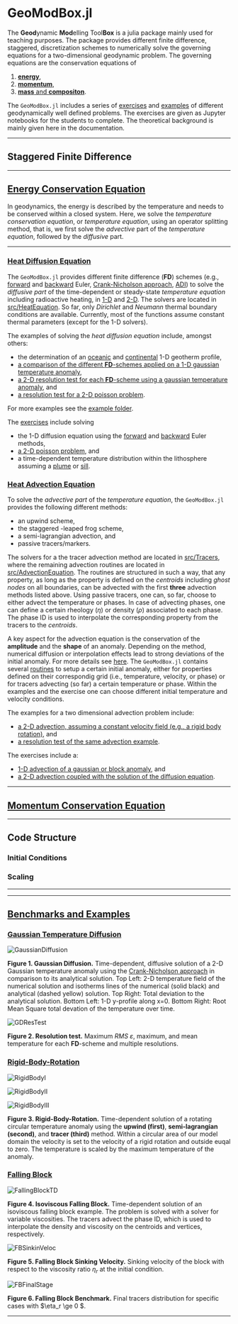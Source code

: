 # GeoModBox.jl

The **Geod**ynamic **Mod**elling Tool**Box** is a julia package mainly used for teaching purposes. The package provides different finite difference, staggered, discretization schemes to numerically solve the governing equations for a two-dimensional geodynamic problem. The governing equations are the conservation equations of 
1) [**energy**](./man/DiffMain.md), 
2) [**momentum**](./man/MomentumMain.md), 
3)  [**mass** and **compositon**](./man/AdvectMain.md). 

The ```GeoModBox.jl``` includes a series of [exercises](https://github.com/LukasFuchs/GeoModBox.jl/blob/main/exercises/) and [examples](https://github.com/LukasFuchs/GeoModBox.jl/blob/main/examples/) of different geodynamically well defined problems. The exercises are given as Jupyter notebooks for the students to complete. The theoretical background is mainly given here in the documentation.

------------------

## Staggered Finite Difference 

------------------

## [Energy Conservation Equation](./man/DiffMain.md)

In geodynamics, the energy is described by the temperature and needs to be conserved within a closed system. Here, we solve the *temperature conservation equation*, or *temperature equation*, using an operator splitting method, that is, we first solve the *advective* part of the *temperature equation*, followed by the *diffusive* part. 

------------------

### [Heat Diffusion Equation](./man/DiffOneD.md)

The ```GeoModBox.jl``` provides different finite difference (**FD**) schemes (e.g., [forward](https://github.com/LukasFuchs/GeoModBox.jl/blob/main/src/HeatEquation/ForwardEuler.jl) and [backward](https://github.com/LukasFuchs/GeoModBox.jl/blob/main/src/HeatEquation/BackwardEuler.jl) Euler, [Crank-Nicholson approach](https://github.com/LukasFuchs/GeoModBox.jl/blob/main/src/HeatEquation/CNA.jl), [ADI](https://github.com/LukasFuchs/GeoModBox.jl/blob/main/src/HeatEquation/ADI.jl)) to solve the *diffusive part* of the time-dependent or steady-state *temperature equation* including radioactive heating, in [1-D](./man/DiffOneD.md) and [2-D](./man/DiffTwoD.md). The solvers are located in [src/HeatEquation](https://github.com/LukasFuchs/GeoModBox.jl/blob/main/src/HeatEquation/). So far, only *Dirichlet* and *Neumann* thermal boundary conditions are available. Currently, most of the functions assume constant thermal parameters (except for the 1-D solvers). 

The examples of solving the *heat diffusion equation* include, amongst others: 
- the determination of an [oceanic](https://github.com/LukasFuchs/GeoModBox.jl/blob/main/examples/DiffusionEquation/1D/OceanicGeotherm_1D.jl) and [continental](https://github.com/LukasFuchs/GeoModBox.jl/blob/main/examples/DiffusionEquation/1D/ContinentalGeotherm_1D.jl) 1-D geotherm profile, 
- [a comparison of the different **FD**-schemes applied on a 1-D gaussian temperature anomaly](https://github.com/LukasFuchs/GeoModBox.jl/blob/main/examples/DiffusionEquation/1D/Heat_1D_discretization.jl), 
- [a 2-D resolution test for each **FD**-scheme using a gaussian temperature anomaly](https://github.com/LukasFuchs/GeoModBox.jl/blob/main/examples/DiffusionEquation/2D/Gaussian_Diffusion.jl), and
- [a resolution test for a 2-D poisson problem](https://github.com/LukasFuchs/GeoModBox.jl/blob/main/examples/DiffusionEquation/2D/Poisson_ResTest.jl). 

For more examples see the [example folder](https://github.com/LukasFuchs/GeoModBox.jl/blob/main/examples/DiffusionEquation/). 

The [exercises](https://github.com/LukasFuchs/GeoModBox.jl/blob/main/exercises/) include solving 
- the 1-D diffusion equation using the [forward](https://github.com/LukasFuchs/GeoModBox.jl/blob/main/exercises/02_1D_Heat_explicit.ipynb) and [backward](https://github.com/LukasFuchs/GeoModBox.jl/blob/main/exercises/03_1D_Heat_implicit.ipynb) Euler methods, 
- [a 2-D poisson problem](https://github.com/LukasFuchs/GeoModBox.jl/blob/main/exercises/04_2D_Diffusion_Stationary.ipynb), and
- a time-dependent temperature distribution within the lithosphere assuming a [plume](https://github.com/LukasFuchs/GeoModBox.jl/blob/main/exercises/05_2D_Diffusion_TD_Plume.ipynb) or [sill](https://github.com/LukasFuchs/GeoModBox.jl/blob/main/exercises/05_2D_Diffusion_TD_Sill.ipynb).

### [Heat Advection Equation](./man/AdvectMain.md)

To solve the *advective part* of the *temperature equation*, the ```GeoModBox.jl``` provides the following different methods: 
- an upwind scheme,
- the staggered -leaped frog scheme, 
- a semi-lagrangian advection, and
- passive tracers/markers. 

The solvers for a the tracer advection method are located in [src/Tracers](https://github.com/LukasFuchs/GeoModBox.jl/blob/main/src/Tracers/), where the remaining advection routines are located in [src/AdvectionEquation](https://github.com/LukasFuchs/GeoModBox.jl/blob/main/src/AdvectionEquation/). The routines are structured in such a way, that any property, as long as the property is defined on the *centroids* including *ghost nodes* on all boundaries, can be advected with the first **three** advection methods listed above. Using passive tracers, one can, so far, choose to either advect the temperature or phases. In case of advecting phases, one can define a certain rheology ($\eta$) or density ($\rho$) associated to each phase. The phase ID is used to interpolate the corresponding property from the tracers to the *centroids*. 

A key aspect for the advection equation is the conservation of the **amplitude** and the **shape** of an anomaly. Depending on the method, numerical diffusion or interpolation effects lead to strong deviations of the initial anomaly. For more details see [here](./man/AdvectMain.md). The ```GeoModBox.jl``` contains several [routines](https://github.com/LukasFuchs/GeoModBox.jl/blob/main/src/InitialCondition/2Dini.jl) to setup a certain initial anomaly, either for properties defined on their correspondig grid (i.e., temperature, velocity, or phase) or for tracers advecting (so far) a certain temperature or phase. Within the examples and the exercise one can choose different initial temperature and velocity conditions.

The examples for a two dimensional advection problem include:
- [a 2-D advection, assuming a constant velocity field (e.g., a rigid body rotation)](https://github.com/LukasFuchs/GeoModBox.jl/blob/main/examples/AdvectionEquation/2D_Advection.jl), and
- [a resolution test of the same advection example](https://github.com/LukasFuchs/GeoModBox.jl/blob/main/examples/AdvectionEquation/2D_Advection_ResolutionTest.jl). 

The exercises include a: 
- [1-D advection of a gaussian or block anomaly](https://github.com/LukasFuchs/GeoModBox.jl/blob/main/exercises/06_1D_Advection.ipynb), and
- [a 2-D advection coupled with the solution of the diffusion equation](https://github.com/LukasFuchs/GeoModBox.jl/blob/main/exercises/07_2D_Energy_Equation.ipynb).

------------------

## [Momentum Conservation Equation](./man/MomentumMain.md)

------------------

## Code Structure

### Initial Conditions 

### Scaling

------------------
------------------
## [Benchmarks and Examples](https://github.com/LukasFuchs/GeoModBox.jl/blob/main/examples/)

### [Gaussian Temperature Diffusion](https://github.com/LukasFuchs/GeoModBox.jl/blob/main/examples/DiffusionEquation/2D/Gaussian_Diffusion.jl)

![GaussianDiffusion](./assets/Gaussian_Diffusion_CNA_nx_100_ny_100.gif)

**Figure 1. Gaussian Diffusion.** Time-dependent, diffusive solution of a 2-D Gaussian temperature anomaly using the [Crank-Nicholson approach](https://github.com/LukasFuchs/GeoModBox.jl/blob/main/src/HeatEquation/CNA.jl) in comparison to its analytical solution. Top Left: 2-D temperature field of the numerical solution and isotherms lines of the numerical (solid black) and analytical (dashed yellow) solution. Top Right: Total deviation to the analytical solution. Bottom Left: 1-D y-profile along x=0. Bottom Right: Root Mean Square total devation of the temperature over time. 

![GDResTest](./assets/Gaussian_ResTest.png)

**Figure 2. Resolution test.** Maximum *RMS* $\varepsilon$, maximum, and mean temperature for each **FD**-scheme and multiple resolutions. 

### [Rigid-Body-Rotation](https://github.com/LukasFuchs/GeoModBox.jl/blob/main/examples/AdvectionEquation/2D_Advection.jl)

![RigidBodyI](./assets/2D_advection_circle_RigidBody_upwind_100_100_nth_1.gif)

![RigidBodyII](./assets/2D_advection_circle_RigidBody_semilag_100_100_nth_1.gif)

![RigidBodyIII](./assets/2D_advection_circle_RigidBody_tracers_100_100_nth_1.gif)

**Figure 3. Rigid-Body-Rotation.** Time-dependent solution of a rotating circular temperature anomaly using the **upwind (first)**, **semi-lagrangian (second)**, and **tracer (third)** method. Within a circular area of our model domain the velocity is set to the velocity of a rigid rotation and outside euqal to zero. The temperature is scaled by the maximum temperature of the anomaly. 

### [Falling Block](https://github.com/LukasFuchs/GeoModBox.jl/blob/main/examples/StokesEquation/2D/FallingBlockBenchmark.jl)

![FallingBlockTD](./assets/Falling_block_ηr_0.0_tracers.gif)

**Figure 4. Isoviscous Falling Block.** Time-dependent solution of an isoviscous falling block example. The problem is solved with a solver for variable viscosities. The tracers advect the phase ID, which is used to interpolate the density and viscosity on the centroids and vertices, respectively. 

![FBSinkinVeloc](./assets/FallingBlock_SinkingVeloc_tracers.png)

**Figure 5. Falling Block Sinking Velocity.** Sinking velocity of the block with respect to the viscosity ratio $\eta_r$ at the initial condition. 

![FBFinalStage](./assets/FallingBlock_FinalStage_tracers.png)

**Figure 6. Falling Block Benchmark.** Final tracers distribution for specific cases with $\eta_r \ge 0 $. 

------------------